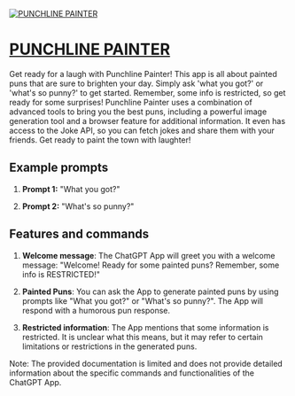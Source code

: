 [![PUNCHLINE PAINTER](https://files.oaiusercontent.com/file-WUNTZgK4yYRklC5QQ9LA3OvG?se=2123-10-18T21%3A27%3A21Z&sp=r&sv=2021-08-06&sr=b&rscc=max-age%3D31536000%2C%20immutable&rscd=attachment%3B%20filename%3Da57c5d1f-43cb-41e4-9ef9-a42f8f63c5e0.png&sig=OUPMJzEJZmfsLehRt9abIiZVNxfysWg8UOusFXCsF1Y%3D)](https://chat.openai.com/g/g-MVqqkmMIl-punchline-painter)

# [PUNCHLINE PAINTER](https://chat.openai.com/g/g-MVqqkmMIl-punchline-painter)

Get ready for a laugh with Punchline Painter! This app is all about painted puns that are sure to brighten your day. Simply ask 'what you got?' or 'what's so punny?' to get started. Remember, some info is restricted, so get ready for some surprises! Punchline Painter uses a combination of advanced tools to bring you the best puns, including a powerful image generation tool and a browser feature for additional information. It even has access to the Joke API, so you can fetch jokes and share them with your friends. Get ready to paint the town with laughter!

## Example prompts

1. **Prompt 1:** "What you got?"

2. **Prompt 2:** "What's so punny?"

## Features and commands

1. **Welcome message**: The ChatGPT App will greet you with a welcome message: "Welcome! Ready for some painted puns? Remember, some info is RESTRICTED!"

2. **Painted Puns**: You can ask the App to generate painted puns by using prompts like "What you got?" or "What's so punny?". The App will respond with a humorous pun response.

3. **Restricted information**: The App mentions that some information is restricted. It is unclear what this means, but it may refer to certain limitations or restrictions in the generated puns.

Note: The provided documentation is limited and does not provide detailed information about the specific commands and functionalities of the ChatGPT App.